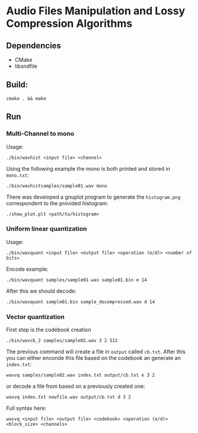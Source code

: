 # Audio Files Manipulation and Lossy Compression Algorithms

## Dependencies
- CMake
- libsndfile

## Build:
```cmake . && make```

## Run

### Multi-Channel to mono

Usage:
```
./bin/wavhist <input file> <channel>
```

Using the following example the mono is both printed and stored in `mono.txt`:
```
./bin/wavhistsamples/sample01.wav mono
```

There was developed a gnuplot program to generate the `histogram.png` correspondent to the provided histogram:
```
./show_plot.plt <path/to/histogram> 
```

### Uniform linear quantization

Usage:
```
./bin/wavquant <input file> <output file> <operation (e/d)> <number of bits>
```

Encode example:
```
./bin/wavquant samples/sample01.wav sample01.bin e 14
```

After this we should decode: 
```
./bin/wavquant sample01.bin sample_decompressed.wav d 14
```

### Vector quantization

First step is the codebook creation
```
./bin/wavcb_2 samples/sample02.wav 3 2 512
```

The previous command will create a file in `output`  called `cb.txt`.
After this you can either enconde this file based on the codebook an generate an `index.txt`:
```
wavvq samples/sample02.wav index.txt output/cb.txt e 3 2
```

or decode a file from based on a previously created one:
```
wavvq index.txt newfile.wav output/cb.txt d 3 2
```

Full syntax here:
```
wavvq <input file> <output file> <codebook> <operation (e/d)> <block_size> <channels>
```
